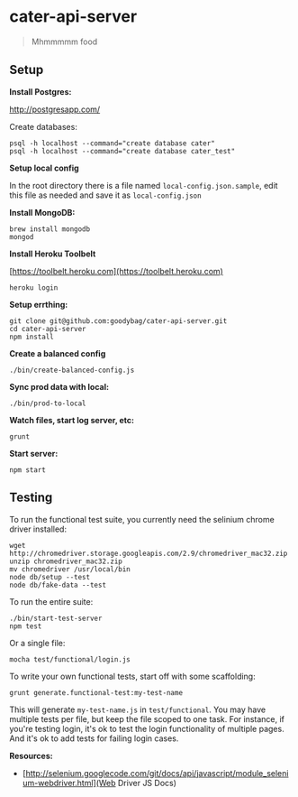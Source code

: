 # cater-api-server

> Mhmmmmm food

## Setup

__Install Postgres:__

http://postgresapp.com/

Create databases:

```
psql -h localhost --command="create database cater"
psql -h localhost --command="create database cater_test"
```

__Setup local config__

In the root directory there is a file named `local-config.json.sample`, edit
this file as needed and save it as `local-config.json`

__Install MongoDB:__

```
brew install mongodb
mongod
```

__Install Heroku Toolbelt__

[https://toolbelt.heroku.com](https://toolbelt.heroku.com)

```
heroku login
```

__Setup errthing:__

```
git clone git@github.com:goodybag/cater-api-server.git
cd cater-api-server
npm install
```

__Create a balanced config__
```
./bin/create-balanced-config.js
```

__Sync prod data with local:__

```
./bin/prod-to-local
```

__Watch files, start log server, etc:__

```
grunt
```

__Start server:__

```
npm start
```

## Testing

To run the functional test suite, you currently need the selinium chrome driver installed:

```
wget http://chromedriver.storage.googleapis.com/2.9/chromedriver_mac32.zip
unzip chromedriver_mac32.zip
mv chromedriver /usr/local/bin
node db/setup --test
node db/fake-data --test
```

To run the entire suite:

```
./bin/start-test-server
npm test
```

Or a single file:

```
mocha test/functional/login.js
```

To write your own functional tests, start off with some scaffolding:

```
grunt generate.functional-test:my-test-name
```

This will generate `my-test-name.js` in `test/functional`. You may have multiple tests per file, but keep the file scoped to one task. For instance, if you're testing login, it's ok to test the login functionality of multiple pages. And it's ok to add tests for failing login cases.

__Resources:__

* [http://selenium.googlecode.com/git/docs/api/javascript/module_selenium-webdriver.html](Web Driver JS Docs)
